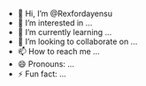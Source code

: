 - 👋 Hi, I’m @Rexfordayensu
- 👀 I’m interested in ...
- 🌱 I’m currently learning ...
- 💞️ I’m looking to collaborate on ...
- 📫 How to reach me ...
- 😄 Pronouns: ...
- ⚡ Fun fact: ...

<!---
Rexfordayensu/Rexfordayensu is a ✨ special ✨ repository because its `README.md` (this file) appears on your GitHub profile.
You can click the Preview link to take a look at your changes.
--->
